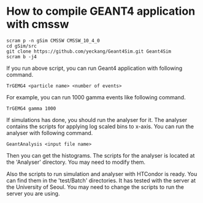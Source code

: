 # How to compile GEANT4 application with cmssw
```
scram p -n gSim CMSSW CMSSW_10_4_0
cd gSim/src
git clone https://github.com/yeckang/Geant4Sim.git Geant4Sim
scram b -j4
```

If you run above script, you can run Geant4 application with following command.
```
TrGEMG4 <particle name> <number of events>
```
For example, you can run 1000 gamma events like following command.
```
TrGEMG4 gamma 1000
```

If simulations has done, you should run the analyser for it.
The analyser contains the scripts for applying log scaled bins to x-axis.
You can run the analyser with following command.
```
GeantAnalysis <input file name>
```
Then you can get the histograms.
The scripts for the analyser is located at the 'Analyser' directory.
You may need to modify them.

Also the scripts to run simulation and analyser with HTCondor is ready.
You can find them in the 'test/Batch' directories.
It has tested with the server at the University of Seoul.
You may need to change the scripts to run the server you are using.
